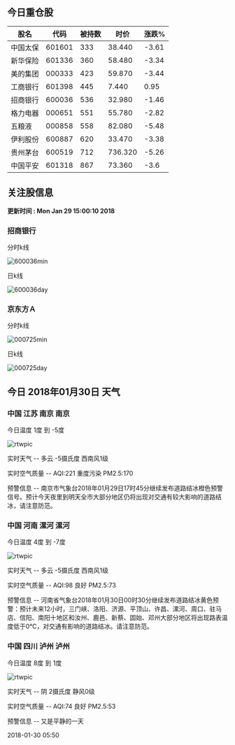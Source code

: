 
## 今日重仓股 

|股名|代码|被持数|时价|涨跌%|
|---|---|---|---|---|
|中国太保|601601|333|38.440|-3.61|
|新华保险|601336|360|58.480|-3.34|
|美的集团|000333|423|59.870|-3.44|
|工商银行|601398|445|7.440|0.95|
|招商银行|600036|536|32.980|-1.46|
|格力电器|000651|551|55.780|-2.82|
|五粮液|000858|558|82.080|-5.48|
|伊利股份|600887|620|33.470|-3.38|
|贵州茅台|600519|712|736.320|-5.26|
|中国平安|601318|867|73.360|-3.6|

## 关注股信息
**更新时间 : Mon Jan 29 15:00:10 2018**
### 招商银行 
分时k线

![600036min](http://image.sinajs.cn/newchart/min/n/sh600036.gif)

日k线

![600036day](http://image.sinajs.cn/newchart/daily/n/sh600036.gif)

### 京东方Ａ 
分时k线

![000725min](http://image.sinajs.cn/newchart/min/n/sz000725.gif)

日k线

![000725day](http://image.sinajs.cn/newchart/daily/n/sz000725.gif)
## 今日 2018年01月30日 天气
### 中国 江苏 南京 南京

今日温度 1度 到 -5度

![rtwpic](http://app1.showapi.com/weather/icon/night/01.png)

实时天气 -- 多云 -5摄氏度 西南风1级

实时空气质量 -- AQI:221 重度污染 PM2.5:170

预警信息 -- 南京市气象台2018年01月29日17时45分继续发布道路结冰橙色预警信号。预计今天夜里到明天全市大部分地区仍将出现对交通有较大影响的道路结冰，请注意防范。
    
### 中国 河南 漯河 漯河

今日温度 4度 到 -7度

![rtwpic](http://app1.showapi.com/weather/icon/night/01.png)

实时天气 -- 多云 -5摄氏度 西南风1级

实时空气质量 -- AQI:98 良好 PM2.5:73

预警信息 -- 河南省气象台2018年01月30日00时30分继续发布道路结冰黄色预警：预计未来12小时，三门峡、洛阳、济源、平顶山、许昌、漯河、周口、驻马店、信阳、南阳十地区和汝州、鹿邑、新蔡、固始、邓州大部分地区将出现路表温度低于0℃，对交通有影响的道路结冰。请注意防范。
    
### 中国 四川 泸州 泸州

今日温度 8度 到 1度

![rtwpic](http://app1.showapi.com/weather/icon/night/02.png)

实时天气 -- 阴 2摄氏度 静风0级

实时空气质量 -- AQI:74 良好 PM2.5:53

预警信息 -- 又是平静的一天
    
2018-01-30 05:50